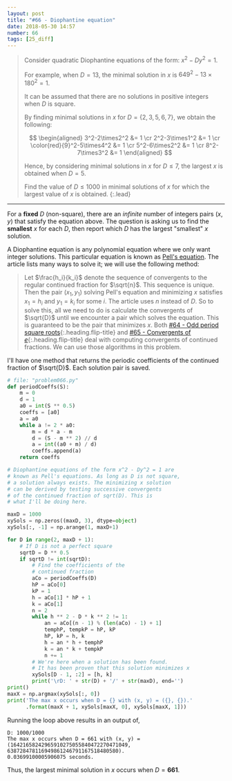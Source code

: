 ```yaml
---
layout: post
title: "#66 - Diophantine equation"
date: 2018-05-30 14:57
number: 66
tags: [25_diff]
---
```

> Consider quadratic Diophantine equations of the form: $x^2-Dy^2=1$.
> 
> For example, when $D=13$, the minimal solution in $x$ is $649^2-13\times 180^2 = 1$.
> 
> It can be assumed that there are no solutions in positive integers when $D$ is square.
> 
> By finding minimal solutions in $x$ for $D = \{2,3,5,6,7\}$, we obtain the following: 
> 
> $$
> \begin{aligned}
> 3^2-2\times2^2 &= 1
> \cr
> 2^2-3\times1^2 &= 1
> \cr
> \color{red}{9}^2-5\times4^2 &= 1
> \cr
> 5^2-6\times2^2 &= 1
> \cr
> 8^2-7\times3^2 &= 1
> \end{aligned}
> $$
> 
> Hence, by considering minimal solutions in $x$ for $D\leq 7$, the largest $x$ is obtained when $D=5$.
> 
> Find the value of $D\leq 1000$ in minimal solutions of $x$ for which the largest value of $x$ is obtained.
{:.lead}
* * *

For a **fixed** $D$ (non-square), there are an _infinite_ number of integers pairs $(x,y)$ that satisfy the equation above. The question is asking us to find the **smallest** $x$ for each $D$, then report which $D$ has the largest "smallest" $x$ solution.

A Diophantine equation is any polynomial equation where we only want integer solutions. This particular equation is known as [Pell's equation](https://en.wikipedia.org/wiki/Pell%27s_equation). The article lists many ways to solve it; we will use the following method:
> Let $\frac{h_i}{k_i}$ denote the sequence of convergents to the regular continued fraction for $\sqrt{n}$. This sequence is unique. Then the pair $(x_1, y_1)$ solving Pell's equation and minimizing $x$ satisfies $x_1 = h_i$ and $y_1 = k_i$ for some $i$.
The article uses $n$ instead of $D$. So to solve this, all we need to do is calculate the convergents of $\sqrt{D}$ until we encounter a pair which solves the equation. This is guaranteed to be the pair that minimizes $x$. Both [#64 - Odd period square roots](/blog/project_euler/2017-06-19-064-Odd-period-square-roots){:.heading.flip-title} and [#65 - Convergents of $e$](/blog/project_euler/2017-06-19-065---Convergents-of-e){:.heading.flip-title} deal with computing convergents of continued fractions. We can use those algorithms in this problem.

I'll have one method that returns the periodic coefficients of the continued fraction of $\sqrt{D}$. Each solution pair is saved.
```python
# file: "problem066.py"
def periodCoeffs(S):
    m = 0
    d = 1
    a0 = int(S ** 0.5)
    coeffs = [a0]
    a = a0
    while a != 2 * a0:
        m = d * a - m
        d = (S - m ** 2) // d
        a = int((a0 + m) / d)
        coeffs.append(a)
    return coeffs

# Diophantine equations of the form x^2 - Dy^2 = 1 are
# known as Pell's equations. As long as D is not square,
# a solution always exists. The minimizing x solution
# can be derived by testing successive convergents
# of the continued fraction of sqrt(D). This is
# what I'll be doing here.

maxD = 1000
xySols = np.zeros((maxD, 3), dtype=object)
xySols[:, -1] = np.arange(1, maxD+1)

for D in range(2, maxD + 1):
    # If D is not a perfect square
    sqrtD = D ** 0.5
    if sqrtD != int(sqrtD):
        # Find the coefficients of the
        # continued fraction
        aCo = periodCoeffs(D)
        hP = aCo[0]
        kP = 1
        h = aCo[1] * hP + 1
        k = aCo[1]
        n = 2
        while h ** 2 - D * k ** 2 != 1:
            an = aCo[(n - 1) % (len(aCo) - 1) + 1]
            temphP, tempkP = hP, kP
            hP, kP = h, k
            h = an * h + temphP
            k = an * k + tempkP
            n += 1
        # We're here when a solution has been found.
        # It has been proven that this solution minimizes x
        xySols[D - 1, :2] = [h, k]
        print('\rD: ' + str(D) + '/' + str(maxD), end='')
print()
maxX = np.argmax(xySols[:, 0])
print('The max x occurs when D = {} with (x, y) = ({}, {}).'
      .format(maxX + 1, xySols[maxX, 0], xySols[maxX, 1]))
```
Running the loop above results in an output of,
```
D: 1000/1000
The max x occurs when D = 661 with (x, y) = (16421658242965910275055840472270471049, 638728478116949861246791167518480580).
0.03699100005906075 seconds.
```
Thus, the largest minimal solution in $x$ occurs when $D=\mathbf{661}$.